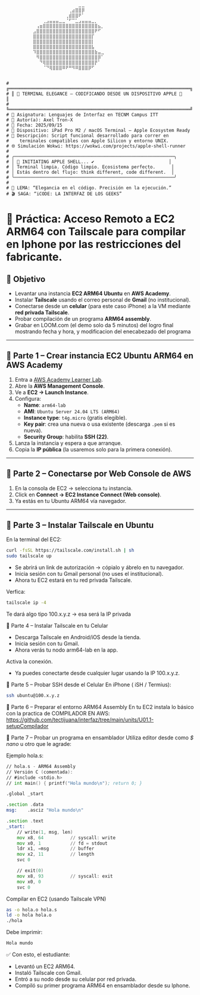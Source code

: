 ```plaintext
          ⠀⠀⠀⠀⠀⠀⠀⠀⠀⠀⠀⠀⠀⠀⣀⣀⠀⠀⠀⠀⠀⠀
          ⠀⠀⠀⠀⠀⠀⠀⠀⠀⠀⠀⢀⣴⣿⣿⡿⠀⠀⠀⠀⠀⠀
          ⠀⠀⠀⠀⠀⠀⠀⠀⠀⠀⢀⣾⣿⣿⠟⠁⠀⠀⠀⠀⠀⠀
          ⠀⠀⠀⢀⣠⣤⣤⣤⣀⣀⠈⠋⠉⣁⣠⣤⣤⣤⣀⡀⠀⠀
          ⠀⢠⣶⣿⣿⣿⣿⣿⣿⣿⣿⣿⣿⣿⣿⣿⣿⣿⣿⣿⣦⡀
          ⣠⣿⣿⣿⣿⣿⣿⣿⣿⣿⣿⣿⣿⣿⣿⣿⣿⣿⣿⠟⠋⠀
          ⣿⣿⣿⣿⣿⣿⣿⣿⣿⣿⣿⣿⣿⣿⣿⣿⣿⣿⡏⠀⠀⠀
          ⣿⣿⣿⣿⣿⣿⣿⣿⣿⣿⣿⣿⣿⣿⣿⣿⣿⣿⡇⠀⠀⠀
          ⣿⣿⣿⣿⣿⣿⣿⣿⣿⣿⣿⣿⣿⣿⣿⣿⣿⣿⣧⠀⠀⠀
          ⠹⣿⣿⣿⣿⣿⣿⣿⣿⣿⣿⣿⣿⣿⣿⣿⣿⣿⣿⣷⣤⣀
          ⠀⠻⣿⣿⣿⣿⣿⣿⣿⣿⣿⣿⣿⣿⣿⣿⣿⣿⣿⣿⡿⠁
          ⠀⠀⠙⢿⣿⣿⣿⣿⣿⣿⣿⣿⣿⣿⣿⣿⣿⣿⣿⡟⠁⠀
          ⠀⠀⠀⠈⠙⢿⣿⣿⣿⠿⠟⠛⠻⠿⣿⣿⣿⡿⠋⠀⠀⠀


# ╔════════════════════════════════════════════════════════════════════╗
# ║  TERMINAL ELEGANCE – CODIFICANDO DESDE UN DISPOSITIVO APPLE      ║
# ╚════════════════════════════════════════════════════════════════════╝
# 📘 Asignatura: Lenguajes de Interfaz en TECNM Campus ITT
# 👤 Autor(a): Axel Tron-X
# 📅 Fecha: 2025/09/15
# 🍏 Dispositivo: iPad Pro M2 / macOS Terminal – Apple Ecosystem Ready
# 🧾 Descripción: Script funcional desarrollado para correr en 
#    terminales compatibles con Apple Silicon y entorno UNIX.
# 🌐 Simulación Wokwi: https://wokwi.com/projects/apple-shell-runner
#
# ╭────────────────────────────────────────────────────────────╮
# │  INITIATING APPLE SHELL... ✔️                            │
# │ Terminal limpia. Código limpio. Ecosistema perfecto.      │
# │ Estás dentro del flujo: think different, code different.  │
# ╰────────────────────────────────────────────────────────────╯
#
# 🍎 LEMA: “Elegancia en el código. Precisión en la ejecución.”
# 🎬 SAGA: “iCODE: LA INTERFAZ DE LOS GEEKS”

```
# 📘 Práctica: Acceso Remoto a EC2 ARM64 con Tailscale para compilar en Iphone por las restricciones del fabricante.


## 🎯 Objetivo
- Levantar una instancia **EC2 ARM64 Ubuntu** en **AWS Academy**.  
- Instalar **Tailscale** usando el correo personal de **Gmail** (no institucional).  
- Conectarse desde un **celular** (para este caso iPhone) a la VM mediante **red privada Tailscale**.  
- Probar compilación de un programa **ARM64 assembly**.
- Grabar en LOOM.com (el demo solo da 5 minutos) del logro final mostrando fecha y hora, y modificacion del enecabezado del programa

---

## 🔹 Parte 1 – Crear instancia EC2 Ubuntu ARM64 en AWS Academy
1. Entra a [AWS Academy Learner Lab](https://awsacademy.instructure.com/).  
2. Abre la **AWS Management Console**.  
3. Ve a **EC2 → Launch Instance**.  
4. Configura:
   - **Name**: `arm64-lab`
   - **AMI**: `Ubuntu Server 24.04 LTS (ARM64)`  
   - **Instance type**: `t4g.micro` (gratis elegible).
   - **Key pair**: crea una nueva o usa existente (descarga `.pem` si es nueva).  
   - **Security Group**: habilita **SSH (22)**.  
5. Lanza la instancia y espera a que arranque.
6. Copia la **IP pública** (la usaremos solo para la primera conexión).  

---

## 🔹 Parte 2 – Conectarse por Web Console de AWS
1. En la consola de EC2 → selecciona tu instancia.  
2. Click en **Connect → EC2 Instance Connect (Web console)**.  
3. Ya estás en tu Ubuntu ARM64 vía navegador.

---

## 🔹 Parte 3 – Instalar Tailscale en Ubuntu
En la terminal del EC2:

```bash
curl -fsSL https://tailscale.com/install.sh | sh
sudo tailscale up

```
- Se abrirá un link de autorización → cópialo y ábrelo en tu navegador.
- Inicia sesión con tu Gmail personal (no uses el institucional).
- Ahora tu EC2 estará en tu red privada Tailscale.

Verfica:
```bash
tailscale ip -4
```
Te dará algo tipo 100.x.y.z → esa será la IP privada

🔹 Parte 4 – Instalar Tailscale en tu Celular
- Descarga Tailscale en Android/iOS desde la tienda.
- Inicia sesión con tu Gmail.
- Ahora verás tu nodo arm64-lab en la app.

Activa la conexión.
- Ya puedes conectarte desde cualquier lugar usando la IP 100.x.y.z.

🔹 Parte 5 – Probar SSH desde el Celular
En iPhone ( iSH / Termius):

```bash
ssh ubuntu@100.x.y.z
```
🔹 Parte 6 – Preparar el entorno ARM64 Assembly
En tu EC2 instala lo básico con la practica de COMPILADOR EN AWS:
   https://github.com/tectijuana/interfaz/tree/main/units/U01.1-setupCompilador

🔹 Parte 7 – Probar un programa en ensamblador
Utiliza editor desde como _$ nano_ u otro que le agrade:
  
Ejemplo hola.s:

```asm
// hola.s - ARM64 Assembly
// Versión C (comentada):
// #include <stdio.h>
// int main() { printf("Hola mundo\n"); return 0; }

.global _start

.section .data
msg:    .asciz "Hola mundo\n"

.section .text
_start:
    // write(1, msg, len)
    mov x8, 64          // syscall: write
    mov x0, 1           // fd = stdout
    ldr x1, =msg        // buffer
    mov x2, 11          // length
    svc 0

    // exit(0)
    mov x8, 93          // syscall: exit
    mov x0, 0
    svc 0
```
Compilar en EC2 (usando Tailscale VPN)

```bash
as -o hola.o hola.s
ld -o hola hola.o
./hola
```

Debe imprimir:
```bash
Hola mundo
```

✅ Con esto, el estudiante:
- Levantó un EC2 ARM64.
- Instaló Tailscale con Gmail.
- Entró a su nodo desde su celular por red privada.
- Compiló su primer programa ARM64 en ensamblador desde su Iphone.
